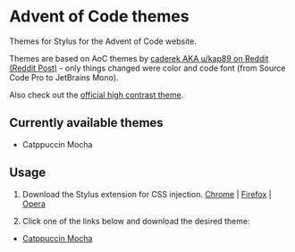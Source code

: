 # Advent of Code themes
Themes for Stylus for the Advent of Code website.

Themes are based on AoC themes by [caderek AKA u/kap89 on Reddit](https://github.com/caderek/aoc2022/) [(Reddit Post)](https://www.reddit.com/r/adventofcode/comments/zartec/more_readable_user_styles_for_aoc_website_light/) - only things changed were color and code font (from Source Code Pro to JetBrains Mono).

Also check out the [official high contrast theme](https://adventofcode.com/2022/about#faq_highcontrast).

## Currently available themes
- Catppuccin Mocha

## Usage

1. Download the Stylus extension for CSS injection.
[Chrome](https://chrome.google.com/webstore/detail/stylus/clngdbkpkpeebahjckkjfobafhncgmne) | [Firefox](https://addons.mozilla.org/en-US/firefox/addon/styl-us/) | [Opera](https://www.mozilla.org/firefox/new/)

2. Click one of the links below and download the desired theme:
- [Catppuccin Mocha](https://raw.githubusercontent.com/BurgundyDev/aoc-themes/main/aot-catppuccin-mocha.css)